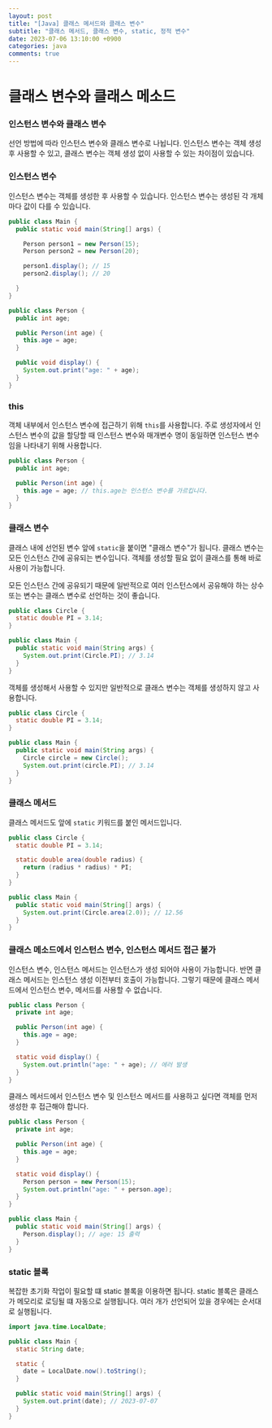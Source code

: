 ```yaml
---
layout: post
title: "[Java] 클래스 메서드와 클래스 변수"
subtitle: "클래스 메서드, 클래스 변수, static, 정적 변수"
date: 2023-07-06 13:10:00 +0900
categories: java
comments: true
---
```


# 클래스 변수와 클래스 메소드

### 인스턴스 변수와 클래스 변수

선언 방법에 따라 인스턴스 변수와 클래스 변수로 나뉩니다. 인스턴스 변수는 객체 생성 후 사용할 수 있고, 클래스 변수는 객체 생성 없이 사용할 수 있는 차이점이 있습니다.

### 인스턴스 변수

인스턴스 변수는 객체를 생성한 후 사용할 수 있습니다. 인스턴스 변수는 생성된 각 개체마다 값이 다를 수 있습니다.

```java
public class Main {
  public static void main(String[] args) {

    Person person1 = new Person(15);
    Person person2 = new Person(20);

    person1.display(); // 15
    person2.display(); // 20

  }
}

public class Person {
  public int age;

  public Person(int age) {
    this.age = age;
  }

  public void display() {
    System.out.print("age: " + age);
  }
}
```

### this

객체 내부에서 인스턴스 변수에 접근하기 위해 `this`를 사용합니다. 주로 생성자에서 인스턴스 변수의 값을 할당할 때 인스턴스 변수와 매개변수 명이 동일하면 인스턴스 변수임을 나타내기 위해 사용합니다.

```java
public class Person {
  public int age;

  public Person(int age) {
    this.age = age; // this.age는 인스턴스 변수를 가르킵니다.
  }
}
```

### 클래스 변수

클래스 내에 선언된 변수 앞에 `static`을 붙이면 "클래스 변수"가 됩니다. 클래스 변수는 모든 인스턴스 간에 공유되는 변수입니다. 객체를 생성할 필요 없이 클래스를 통해 바로 사용이 가능합니다.

모든 인스턴스 간에 공유되기 때문에 일반적으로 여러 인스턴스에서 공유해야 하는 상수 또는 변수는 클래스 변수로 선언하는 것이 좋습니다.

```java
public class Circle {
  static double PI = 3.14;
}

public class Main {
  public static void main(String args) {
    System.out.print(Circle.PI); // 3.14
  }
}
```

객체를 생성해서 사용할 수 있지만 일반적으로 클래스 변수는 객체를 생성하지 않고 사용합니다.

```java
public class Circle {
  static double PI = 3.14;
}

public class Main {
  public static void main(String args) {
    Circle circle = new Circle();
    System.out.print(circle.PI); // 3.14
  }
}
```

### 클래스 메서드

클래스 메서드도 앞에 `static` 키워드를 붙인 메서드입니다.

```java
public class Circle {
  static double PI = 3.14;

  static double area(double radius) {
    return (radius * radius) * PI;
  }
}

public class Main {
  public static void main(String[] args) {
    System.out.print(Circle.area(2.0)); // 12.56
  }
}
```

### 클래스 메소드에서 인스턴스 변수, 인스턴스 메서드 접근 불가

인스턴스 변수, 인스턴스 메서드는 인스턴스가 생성 되어야 사용이 가능합니다. 반면 클래스 메서드는 인스턴스 생성 이전부터 호출이 가능합니다. 그렇기 때문에 클래스 메서드에서 인스턴스 변수, 메서드를 사용할 수 없습니다.

```java
public class Person {
  private int age;

  public Person(int age) {
    this.age = age;
  }

  static void display() {
    System.out.println("age: " + age); // 에러 발생
  }
}
```

클래스 메서드에서 인스턴스 변수 및 인스턴스 메서드를 사용하고 싶다면 객체를 먼저 생성한 후 접근해야 합니다.

```java
public class Person {
  private int age;

  public Person(int age) {
    this.age = age;
  }

  static void display() {
    Person person = new Person(15);
    System.out.println("age: " + person.age);
  }
}

public class Main {
  public static void main(String[] args) {
    Person.display(); // age: 15 출력
  }
}
```

### static 블록

복잡한 초기화 작업이 필요할 떄 static 블록을 이용하면 됩니다. static 블록은 클래스가 메모리로 로딩될 떄 자동으로 실행됩니다. 여러 개가 선언되어 있을 경우에는 순서대로 실행됩니다.

```java
import java.time.LocalDate;

public class Main {
  static String date;

  static {
    date = LocalDate.now().toString();
  }

  public static void main(String[] args) {
    System.out.print(date); // 2023-07-07
  }
}
```
